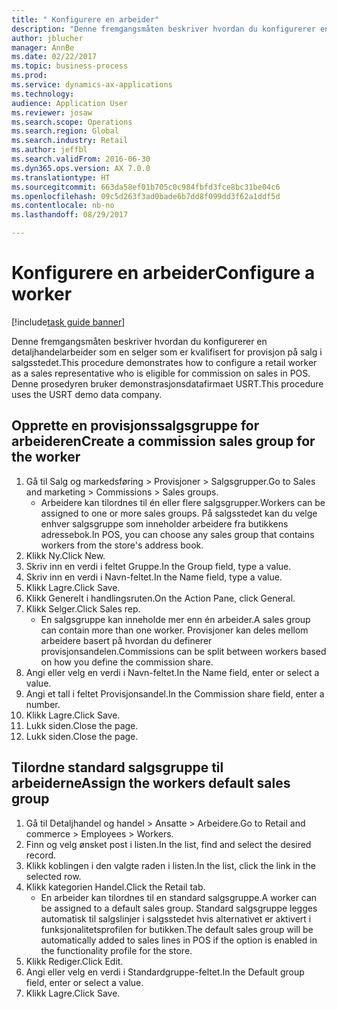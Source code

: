 ```yaml
--- 
title: " Konfigurere en arbeider"
description: "Denne fremgangsmåten beskriver hvordan du konfigurerer en detaljhandelarbeider som en selger som er kvalifisert for provisjon på salg i salgsstedet."
author: jblucher
manager: AnnBe
ms.date: 02/22/2017
ms.topic: business-process
ms.prod: 
ms.service: dynamics-ax-applications
ms.technology: 
audience: Application User
ms.reviewer: josaw
ms.search.scope: Operations
ms.search.region: Global
ms.search.industry: Retail
ms.author: jeffbl
ms.search.validFrom: 2016-06-30
ms.dyn365.ops.version: AX 7.0.0
ms.translationtype: HT
ms.sourcegitcommit: 663da58ef01b705c0c984fbfd3fce8bc31be04c6
ms.openlocfilehash: 09c5d263f3ad0bade6b7dd8f099dd3f62a1ddf5d
ms.contentlocale: nb-no
ms.lasthandoff: 08/29/2017

---
```

# <a name="configure-a-worker"></a><span data-ttu-id="14578-103"> Konfigurere en arbeider</span><span class="sxs-lookup"><span data-stu-id="14578-103">Configure a worker</span></span>

[!include[task guide banner](../includes/task-guide-banner.md)]

<span data-ttu-id="14578-104">Denne fremgangsmåten beskriver hvordan du konfigurerer en detaljhandelarbeider som en selger som er kvalifisert for provisjon på salg i salgsstedet.</span><span class="sxs-lookup"><span data-stu-id="14578-104">This procedure demonstrates how to configure a retail worker as a sales representative who is eligible for commission on sales in POS.</span></span> <span data-ttu-id="14578-105">Denne prosedyren bruker demonstrasjonsdatafirmaet USRT.</span><span class="sxs-lookup"><span data-stu-id="14578-105">This procedure uses the USRT demo data company.</span></span>


## <a name="create-a-commission-sales-group-for-the-worker"></a><span data-ttu-id="14578-106">Opprette en provisjonssalgsgruppe for arbeideren</span><span class="sxs-lookup"><span data-stu-id="14578-106">Create a commission sales group for the worker</span></span>
1. <span data-ttu-id="14578-107">Gå til Salg og markedsføring > Provisjoner > Salgsgrupper.</span><span class="sxs-lookup"><span data-stu-id="14578-107">Go to Sales and marketing > Commissions > Sales groups.</span></span>
    * <span data-ttu-id="14578-108">Arbeidere kan tilordnes til én eller flere salgsgrupper.</span><span class="sxs-lookup"><span data-stu-id="14578-108">Workers can be assigned to one or more sales groups.</span></span> <span data-ttu-id="14578-109">På salgsstedet kan du velge enhver salgsgruppe som inneholder arbeidere fra butikkens adressebok.</span><span class="sxs-lookup"><span data-stu-id="14578-109">In POS, you can choose any sales group that contains workers from the store's address book.</span></span>  
2. <span data-ttu-id="14578-110">Klikk Ny.</span><span class="sxs-lookup"><span data-stu-id="14578-110">Click New.</span></span>
3. <span data-ttu-id="14578-111">Skriv inn en verdi i feltet Gruppe.</span><span class="sxs-lookup"><span data-stu-id="14578-111">In the Group field, type a value.</span></span>
4. <span data-ttu-id="14578-112">Skriv inn en verdi i Navn-feltet.</span><span class="sxs-lookup"><span data-stu-id="14578-112">In the Name field, type a value.</span></span>
5. <span data-ttu-id="14578-113">Klikk Lagre.</span><span class="sxs-lookup"><span data-stu-id="14578-113">Click Save.</span></span>
6. <span data-ttu-id="14578-114">Klikk Generelt i handlingsruten.</span><span class="sxs-lookup"><span data-stu-id="14578-114">On the Action Pane, click General.</span></span>
7. <span data-ttu-id="14578-115">Klikk Selger.</span><span class="sxs-lookup"><span data-stu-id="14578-115">Click Sales rep.</span></span>
    * <span data-ttu-id="14578-116">En salgsgruppe kan inneholde mer enn én arbeider.</span><span class="sxs-lookup"><span data-stu-id="14578-116">A sales group can contain more than one worker.</span></span> <span data-ttu-id="14578-117">Provisjoner kan deles mellom arbeidere basert på hvordan du definerer provisjonsandelen.</span><span class="sxs-lookup"><span data-stu-id="14578-117">Commissions can be split between workers based on how you define the commission share.</span></span>  
8. <span data-ttu-id="14578-118">Angi eller velg en verdi i Navn-feltet.</span><span class="sxs-lookup"><span data-stu-id="14578-118">In the Name field, enter or select a value.</span></span>
9. <span data-ttu-id="14578-119">Angi et tall i feltet Provisjonsandel.</span><span class="sxs-lookup"><span data-stu-id="14578-119">In the Commission share field, enter a number.</span></span>
10. <span data-ttu-id="14578-120">Klikk Lagre.</span><span class="sxs-lookup"><span data-stu-id="14578-120">Click Save.</span></span>
11. <span data-ttu-id="14578-121">Lukk siden.</span><span class="sxs-lookup"><span data-stu-id="14578-121">Close the page.</span></span>
12. <span data-ttu-id="14578-122">Lukk siden.</span><span class="sxs-lookup"><span data-stu-id="14578-122">Close the page.</span></span>

## <a name="assign-the-workers-default-sales-group"></a><span data-ttu-id="14578-123">Tilordne standard salgsgruppe til arbeiderne</span><span class="sxs-lookup"><span data-stu-id="14578-123">Assign the workers default sales group</span></span>
1. <span data-ttu-id="14578-124">Gå til Detaljhandel og handel > Ansatte > Arbeidere.</span><span class="sxs-lookup"><span data-stu-id="14578-124">Go to Retail and commerce > Employees > Workers.</span></span>
2. <span data-ttu-id="14578-125">Finn og velg ønsket post i listen.</span><span class="sxs-lookup"><span data-stu-id="14578-125">In the list, find and select the desired record.</span></span>
3. <span data-ttu-id="14578-126">Klikk koblingen i den valgte raden i listen.</span><span class="sxs-lookup"><span data-stu-id="14578-126">In the list, click the link in the selected row.</span></span>
4. <span data-ttu-id="14578-127">Klikk kategorien Handel.</span><span class="sxs-lookup"><span data-stu-id="14578-127">Click the Retail tab.</span></span>
    * <span data-ttu-id="14578-128">En arbeider kan tilordnes til en standard salgsgruppe.</span><span class="sxs-lookup"><span data-stu-id="14578-128">A worker can be assigned to a default sales group.</span></span> <span data-ttu-id="14578-129">Standard salgsgruppe legges automatisk til salgslinjer i salgsstedet hvis alternativet er aktivert i funksjonalitetsprofilen for butikken.</span><span class="sxs-lookup"><span data-stu-id="14578-129">The default sales group will be automatically added to sales lines in POS if the option is enabled in the functionality profile for the store.</span></span>  
5. <span data-ttu-id="14578-130">Klikk Rediger.</span><span class="sxs-lookup"><span data-stu-id="14578-130">Click Edit.</span></span>
6. <span data-ttu-id="14578-131">Angi eller velg en verdi i Standardgruppe-feltet.</span><span class="sxs-lookup"><span data-stu-id="14578-131">In the Default group field, enter or select a value.</span></span>
7. <span data-ttu-id="14578-132">Klikk Lagre.</span><span class="sxs-lookup"><span data-stu-id="14578-132">Click Save.</span></span>


